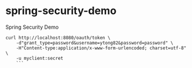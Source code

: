 # spring-security-demo
Spring Security Demo

```
curl http://localhost:8080/oauth/token \
    -d"grant_type=password&username=ytong82&password=password" \
    -H"Content-type:application/x-www-form-urlencoded; charset=utf-8" \
    -u myclient:secret
    ```
